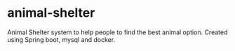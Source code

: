 # animal-shelter
Animal Shelter system to help people to find the best animal option. Created using Spring boot, mysql and docker.
